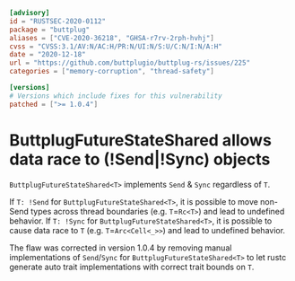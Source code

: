```toml
[advisory]
id = "RUSTSEC-2020-0112"
package = "buttplug"
aliases = ["CVE-2020-36218", "GHSA-r7rv-2rph-hvhj"]
cvss = "CVSS:3.1/AV:N/AC:H/PR:N/UI:N/S:U/C:N/I:N/A:H"
date = "2020-12-18"
url = "https://github.com/buttplugio/buttplug-rs/issues/225"
categories = ["memory-corruption", "thread-safety"]

[versions]
# Versions which include fixes for this vulnerability
patched = [">= 1.0.4"]
```

# ButtplugFutureStateShared allows data race to (!Send|!Sync) objects

`ButtplugFutureStateShared<T>` implements `Send` & `Sync` regardless of `T`.

If `T: !Send` for `ButtplugFutureStateShared<T>`, it is possible to move non-Send types across thread boundaries (e.g. `T`=`Rc<T>`) and lead to undefined behavior.
If `T: !Sync` for `ButtplugFutureStateShared<T>`, it is possible to cause data race to `T` (e.g. `T`=`Arc<Cell<_>>`) and lead to undefined behavior.

The flaw was corrected in version 1.0.4 by removing manual implementations of `Send`/`Sync` for `ButtplugFutureStateShared<T>` to let rustc generate auto trait implementations with correct trait bounds on `T`.
